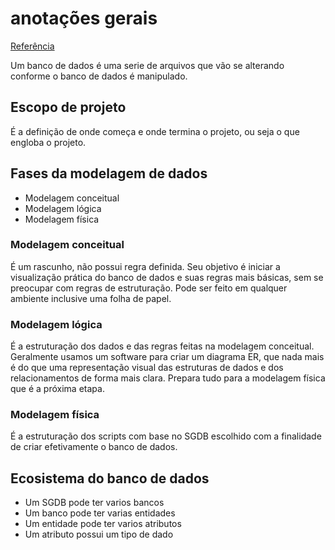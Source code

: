 # anotações gerais

[Referência](https://www.udemy.com/course/bancos-de-dados-relacionais-basico-avancado)

Um banco de dados é uma serie de arquivos que vão se alterando conforme o banco de dados
é manipulado.

## Escopo de projeto

É a definição de onde começa e onde termina o projeto, ou seja o que engloba o projeto.

## Fases da modelagem de dados

- Modelagem conceitual
- Modelagem lógica
- Modelagem física

### Modelagem conceitual

É um rascunho, não possui regra definida. Seu objetivo é iniciar a visualização 
prática do banco de dados e suas regras mais básicas, sem se preocupar com
regras de estruturação. Pode ser feito em qualquer ambiente inclusive uma folha 
de papel.

### Modelagem lógica

É a estruturação dos dados e das regras feitas na modelagem conceitual. Geralmente
usamos um software para criar um diagrama ER, que nada mais é do que uma representação
visual das estruturas de dados e dos relacionamentos de forma mais clara. Prepara
tudo para a modelagem física que é a próxima etapa.

### Modelagem física

É a estruturação dos scripts com base no SGDB escolhido com a finalidade de criar
efetivamente o banco de dados.

## Ecosistema do banco de dados

- Um SGDB pode ter varios bancos
- Um banco pode ter varias entidades
- Um entidade pode ter varios atributos
- Um atributo possui um tipo de dado

